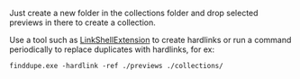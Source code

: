 Just create a new folder in the collections folder and drop selected previews in there to create a collection.

Use a tool such as [LinkShellExtension](https://schinagl.priv.at/nt/hardlinkshellext/linkshellextension.html#contact) to create hardlinks or run a command periodically to replace duplicates with hardlinks, for ex:

```
finddupe.exe -hardlink -ref ./previews ./collections/
```